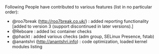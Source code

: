 Following People have contributed to various features (list in no particular order):

*  @roo7break (http://roo7break.co.uk/) : added reporting functionality [added to version 3 (support discontinued in later versions).]
* @Reboare : added lxc container checks
* @phackt : added various checks (adm group, SELinux Presence, fstab)
* @anantshri (http://anantshri.info) : code optimization, loaded kernel modules listing